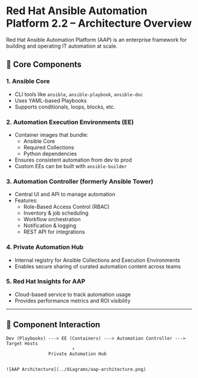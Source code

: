# Red Hat Ansible Automation Platform 2.2 – Architecture Overview

Red Hat Ansible Automation Platform (AAP) is an enterprise framework for building and operating IT automation at scale.

## 🧠 Core Components

### 1. **Ansible Core**
- CLI tools like `ansible`, `ansible-playbook`, `ansible-doc`
- Uses YAML-based Playbooks
- Supports conditionals, loops, blocks, etc.

### 2. **Automation Execution Environments (EE)**
- Container images that bundle:
  - Ansible Core
  - Required Collections
  - Python dependencies
- Ensures consistent automation from dev to prod
- Custom EEs can be built with `ansible-builder`

### 3. **Automation Controller** (formerly Ansible Tower)
- Central UI and API to manage automation
- Features:
  - Role-Based Access Control (RBAC)
  - Inventory & job scheduling
  - Workflow orchestration
  - Notification & logging
  - REST API for integrations

### 4. **Private Automation Hub**
- Internal registry for Ansible Collections and Execution Environments
- Enables secure sharing of curated automation content across teams

### 5. **Red Hat Insights for AAP**
- Cloud-based service to track automation usage
- Provides performance metrics and ROI visibility

---

## 🔗 Component Interaction

```text
Dev (Playbooks) ---> EE (Containers) ---> Automation Controller ---> Target Hosts
                         ↑
                Private Automation Hub


![AAP Architecture](../diagrams/aap-architecture.png)